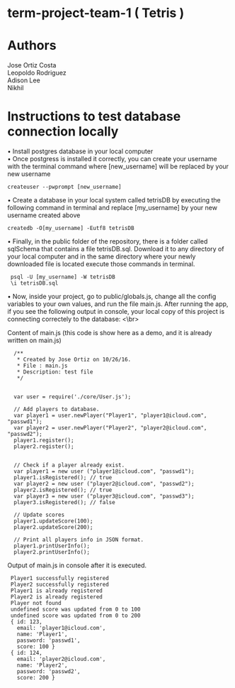 # term-project-team-1 ( Tetris )
<h1> Authors </h1>
Jose Ortiz Costa </br>
Leopoldo Rodriguez </br>
Adison Lee </br>
Nikhil </br>

<h1> Instructions to test database connection locally </h1>
• Install postgres database in your local computer </br>
• Once postgress is installed it correctly, you can create your username with the terminal command where [new_username] will be replaced by your new username
    
    
    createuser --pwprompt [new_username]
    
• Create a database in your local system called tetrisDB by executing the following command in terminal and replace [my_username] by your new username created above

    createdb -O[my_username] -Eutf8 tetrisDB

• Finally, in the public folder of the repository, there is a folder called sqlSchema that contains a file tetrisDB.sql. Download it to any directory of your local computer
 and in the same directory where your newly downloaded file is located execute those commands in terminal. 
 
     psql -U [my_username] -W tetrisDB
     \i tetrisDB.sql

• Now, inside your project, go to public/globals.js, change all the config variables to your own values, and run the file main.js. 
  After running the app, if you see the following output in console, your local copy of this project is connecting correctely to the database: <\br>
  
  Content of main.js (this code is show here as a demo, and it is already written on main.js)
  
      /**
       * Created by Jose Ortiz on 10/26/16.
       * File : main.js
       * Description: test file
       */
      
      
      var user = require('./core/User.js');
      
      // Add players to database.
      var player1 = user.newPlayer("Player1", "player1@icloud.com", "passwd1");
      var player2 = user.newPlayer("Player2", "player2@icloud.com", "passwd2");
      player1.register();
      player2.register();
      
      
      // Check if a player already exist.
      var player1 = new user ("player1@icloud.com", "passwd1");
      player1.isRegistered(); // true
      var player2 = new user ("player2@icloud.com", "passwd2");
      player2.isRegistered(); // true
      var player3 = new user ("player3@icloud.com", "passwd3");
      player3.isRegistered(); // false
      
      // Update scores
      player1.updateScore(100);
      player2.updateScore(200);
      
      // Print all players info in JSON format.
      player1.printUserInfo();
      player2.printUserInfo();
     
 
 Output of main.js in console after it is executed.
 
     
     Player1 successfully registered
     Player2 successfully registered
     Player1 is already registered
     Player2 is already registered
     Player not found
     undefined score was updated from 0 to 100
     undefined score was updated from 0 to 200
     { id: 123,
       email: 'player1@icloud.com',
       name: 'Player1',
       password: 'passwd1',
       score: 100 }
     { id: 124,
       email: 'player2@icloud.com',
       name: 'Player2',
       password: 'passwd2',
       score: 200 }
  
    
